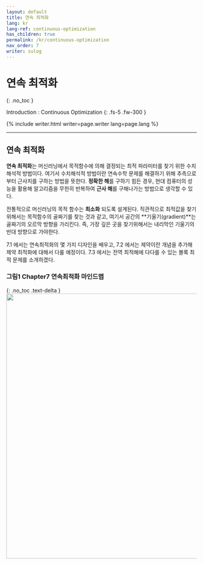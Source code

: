 ```yaml
---
layout: default
title: 연속 최적화
lang: kr
lang-ref: continuous-optimization
has_children: true
permalink: /kr/continuous-optimization
nav_order: 7
writer: sulog
---
```


# 연속 최적화
{: .no_toc }


Introduction : Continuous Optimization
{: .fs-5 .fw-300 }

{% include writer.html writer=page.writer lang=page.lang %}

---

## 연속 최적화

**연속 최적화**는 머신러닝에서 목적함수에 의해 결정되는 최적 파라미터를 찾기 위한 수치해석적 방법이다. 여기서 수치해석적 방법이란 연속수학 문제를 해결하기 위해 추측으로부터 근사치를 구하는 방법을 뜻한다. **정확한 해**를 구하기 힘든 경우, 현대 컴퓨터의 성능을 활용해 알고리즘을 무한히 반복하여 **근사 해**를 구해나가는 방법으로 생각할 수 있다. 
<br>

전통적으로 머신러닝의 목적 함수는 **최소화** 되도록 설계된다. 직관적으로 최적값을 찾기 위해서는 목적함수의 골짜기를 찾는 것과 같고, 여기서 공간의 **기울기(gradient)**는 골짜기의 오르막 방향을 가리킨다. 즉, 가장 깊은 곳을 찾기위해서는 내리막인 기울기의 반대 방향으로 가야한다. 
<br>

7.1 에서는 연속최적화의 몇 가지 디자인을 배우고, 7.2 에서는 제약이란 개념을 추가해 제약 최적화에 대해서 다룰 예정이다. 7.3 에서는 전역 최적해에 다다를 수 있는 볼록 최적 문제를 소개하겠다. 

### **그림1** Chapter7 연속최적화 마인드맵
{: .no_toc .text-delta }
<img src="{{ site.figure | absolute_url }}7.0.0.png" width="700px"/>
 


